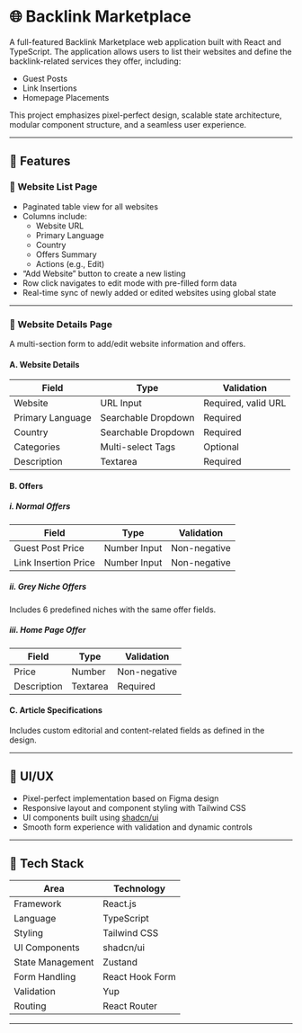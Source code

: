 # 🌐 Backlink Marketplace

A full-featured Backlink Marketplace web application built with React and TypeScript. The application allows users to list their websites and define the backlink-related services they offer, including:

- Guest Posts  
- Link Insertions  
- Homepage Placements  

This project emphasizes pixel-perfect design, scalable state architecture, modular component structure, and a seamless user experience.

---

## 🚀 Features

### 🔹 Website List Page

- Paginated table view for all websites
- Columns include:
  - Website URL  
  - Primary Language  
  - Country  
  - Offers Summary  
  - Actions (e.g., Edit)
- “Add Website” button to create a new listing
- Row click navigates to edit mode with pre-filled form data
- Real-time sync of newly added or edited websites using global state

---

### 🔹 Website Details Page

A multi-section form to add/edit website information and offers.

#### A. Website Details

| Field            | Type                  | Validation             |
|------------------|-----------------------|-------------------------|
| Website          | URL Input             | Required, valid URL     |
| Primary Language | Searchable Dropdown   | Required                |
| Country          | Searchable Dropdown   | Required                |
| Categories       | Multi-select Tags     | Optional                |
| Description      | Textarea              | Required                |

#### B. Offers

##### i. Normal Offers

| Field               | Type         | Validation       |
|---------------------|--------------|------------------|
| Guest Post Price     | Number Input | Non-negative     |
| Link Insertion Price | Number Input | Non-negative     |

##### ii. Grey Niche Offers

Includes 6 predefined niches with the same offer fields.

##### iii. Home Page Offer

| Field       | Type       | Validation       |
|-------------|------------|------------------|
| Price       | Number     | Non-negative     |
| Description | Textarea   | Required         |

#### C. Article Specifications

Includes custom editorial and content-related fields as defined in the design.

---

## 🎨 UI/UX

- Pixel-perfect implementation based on Figma design
- Responsive layout and component styling with Tailwind CSS
- UI components built using [shadcn/ui](https://ui.shadcn.com)
- Smooth form experience with validation and dynamic controls

---

## 🧰 Tech Stack

| Area             | Technology                    |
|------------------|-------------------------------|
| Framework        | React.js                      |
| Language         | TypeScript                    |
| Styling          | Tailwind CSS                  |
| UI Components    | shadcn/ui                     |
| State Management | Zustand                       |
| Form Handling    | React Hook Form               |
| Validation       | Yup                           |
| Routing          | React Router                  |

---
